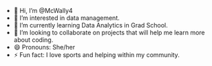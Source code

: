 - 👋 Hi, I’m @McWally4
- 👀 I’m interested in data management. 
- 🌱 I’m currently learning Data Analytics in Grad School. 
- 💞️ I’m looking to collaborate on projects that will help me learn more about coding. 
- 😄 Pronouns: She/her
- ⚡ Fun fact: I love sports and helping within my community. 

<!---
McWally4/McWally4 is a ✨ special ✨ repository because its `README.md` (this file) appears on your GitHub profile.
You can click the Preview link to take a look at your changes.
--->
